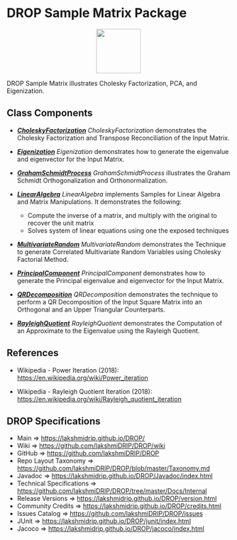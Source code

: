 # DROP Sample Matrix Package

<p align="center"><img src="https://github.com/lakshmiDRIP/DROP/blob/master/DRIP_Logo.gif?raw=true" width="100"></p>

DROP Sample Matrix illustrates Cholesky Factorization, PCA, and Eigenization.


## Class Components

 * [***CholeskyFactorization***](https://github.com/lakshmiDRIP/DROP/tree/master/src/main/java/org/drip/sample/matrix/CholeskyFactorization.java)
 <i>CholeskyFactorization</i> demonstrates the Cholesky Factorization and Transpose Reconciliation of the
 Input Matrix.

 * [***Eigenization***](https://github.com/lakshmiDRIP/DROP/tree/master/src/main/java/org/drip/sample/matrix/Eigenization.java)
 <i>Eigenization</i> demonstrates how to generate the eigenvalue and eigenvector for the Input Matrix.

 * [***GrahamSchmidtProcess***](https://github.com/lakshmiDRIP/DROP/tree/master/src/main/java/org/drip/sample/matrix/GrahamSchmidtProcess.java)
 <i>GrahamSchmidtProcess</i> illustrates the Graham Schmidt Orthogonalization and Orthonormalization.

 * [***LinearAlgebra***](https://github.com/lakshmiDRIP/DROP/tree/master/src/main/java/org/drip/sample/matrix/LinearAlgebra.java)
 <i>LinearAlgebra</i> implements Samples for Linear Algebra and Matrix Manipulations. It demonstrates the
 following:
 	* Compute the inverse of a matrix, and multiply with the original to recover the unit matrix
 	* Solves system of linear equations using one the exposed techniques

 * [***MultivariateRandom***](https://github.com/lakshmiDRIP/DROP/tree/master/src/main/java/org/drip/sample/matrix/MultivariateRandom.java)
 <i>MultivariateRandom</i> demonstrates the Technique to generate Correlated Multivariate Random Variables
 using Cholesky Factorial Method.

 * [***PrincipalComponent***](https://github.com/lakshmiDRIP/DROP/tree/master/src/main/java/org/drip/sample/matrix/PrincipalComponent.java)
 <i>PrincipalComponent</i> demonstrates how to generate the Principal eigenvalue and eigenvector for the
 Input Matrix.

 * [***QRDecomposition***](https://github.com/lakshmiDRIP/DROP/tree/master/src/main/java/org/drip/sample/matrix/QRDecomposition.java)
 <i>QRDecomposition</i> demonstrates the technique to perform a QR Decomposition of the Input Square Matrix
 into an Orthogonal and an Upper Triangular Counterparts.

 * [***RayleighQuotient***](https://github.com/lakshmiDRIP/DROP/tree/master/src/main/java/org/drip/sample/matrix/RayleighQuotient.java)
 <i>RayleighQuotient</i> demonstrates the Computation of an Approximate to the Eigenvalue using the Rayleigh
 Quotient.


## References

 * Wikipedia - Power Iteration (2018): https://en.wikipedia.org/wiki/Power_iteration

 * Wikipedia - Rayleigh Quotient Iteration (2018):
 	https://en.wikipedia.org/wiki/Rayleigh_quotient_iteration


## DROP Specifications

 * Main                     => https://lakshmidrip.github.io/DROP/
 * Wiki                     => https://github.com/lakshmiDRIP/DROP/wiki
 * GitHub                   => https://github.com/lakshmiDRIP/DROP
 * Repo Layout Taxonomy     => https://github.com/lakshmiDRIP/DROP/blob/master/Taxonomy.md
 * Javadoc                  => https://lakshmidrip.github.io/DROP/Javadoc/index.html
 * Technical Specifications => https://github.com/lakshmiDRIP/DROP/tree/master/Docs/Internal
 * Release Versions         => https://lakshmidrip.github.io/DROP/version.html
 * Community Credits        => https://lakshmidrip.github.io/DROP/credits.html
 * Issues Catalog           => https://github.com/lakshmiDRIP/DROP/issues
 * JUnit                    => https://lakshmidrip.github.io/DROP/junit/index.html
 * Jacoco                   => https://lakshmidrip.github.io/DROP/jacoco/index.html
